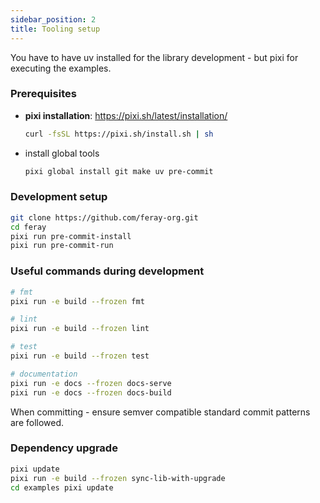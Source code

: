 ```yaml
---
sidebar_position: 2
title: Tooling setup
---
```


You have to have uv installed for the library development - but pixi for executing the examples.

### Prerequisites

- **pixi installation**: https://pixi.sh/latest/installation/
  ```bash
  curl -fsSL https://pixi.sh/install.sh | sh
  ````
- install global tools
  ```bash
  pixi global install git make uv pre-commit
  ```

### Development setup

```bash
git clone https://github.com/feray-org.git
cd feray
pixi run pre-commit-install
pixi run pre-commit-run
```

### Useful commands during development

```bash
# fmt
pixi run -e build --frozen fmt

# lint
pixi run -e build --frozen lint

# test
pixi run -e build --frozen test

# documentation
pixi run -e docs --frozen docs-serve
pixi run -e docs --frozen docs-build
```

When committing - ensure semver compatible standard commit patterns are followed.

### Dependency upgrade

```bash
pixi update
pixi run -e build --frozen sync-lib-with-upgrade
cd examples pixi update
```